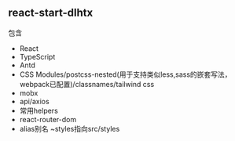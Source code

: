 ## react-start-dlhtx
包含
- React
- TypeScript
- Antd
- CSS Modules/postcss-nested(用于支持类似less,sass的嵌套写法，webpack已配置)/classnames/tailwind css
- mobx
- api/axios
- 常用helpers
- react-router-dom
- alias别名 ~styles指向src/styles